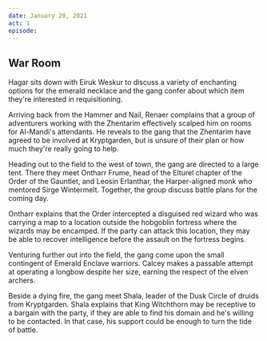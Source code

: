 ```yaml
---
date: January 20, 2021
act: 1
episode: 
---
```

##  War Room

Hagar sits down with Eiruk Weskur to discuss a variety of enchanting options for the emerald necklace and the gang confer about which item they're interested in requisitioning.

Arriving back from the Hammer and Nail, Renaer complains that a group of adventurers working with the Zhentarim effectively scalped him on rooms for Al-Mandi's attendants. He reveals to the gang that the Zhentarim have agreed to be involved at Kryptgarden, but is unsure of their plan or how much they're really going to help.

Heading out to the field to the west of town, the gang are directed to a large tent. There they meet Ontharr Frume, head of the Elturel chapter of the Order of the Gauntlet, and Leosin Erlanthar, the Harper-aligned monk who mentored Sirge Wintermelt. Together, the group discuss battle plans for the coming day.

Ontharr explains that the Order intercepted a disguised red wizard who was carrying a map to a location outside the hobgoblin fortress where the wizards may be encamped. If the party can attack this location, they may be able to recover intelligence before the assault on the fortress begins.

Venturing further out into the field, the gang come upon the small contingent of Emerald Enclave warriors. Calcey makes a passable attempt at operating a longbow despite her size, earning the respect of the elven archers.

Beside a dying fire, the gang meet Shala, leader of the Dusk Circle of druids from Kryptgarden. Shala explains that King Witchthorn may be receptive to a bargain with the party, if they are able to find his domain and he's willing to be contacted. In that case, his support could be enough to turn the tide of battle.
